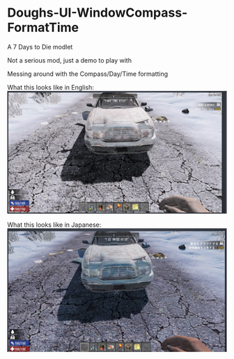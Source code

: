 # Doughs-UI-WindowCompass-FormatTime
A 7 Days to Die modlet

Not a serious mod, just a demo to play with

Messing around with the Compass/Day/Time formatting

What this looks like in English:
![alt text](
https://github.com/doughphunghus/Doughs-UI-WindowCompass-FormatTime/blob/master/Looks_Like_This_Lang_English.png "In English")

What this looks like in Japanese:
![alt text](
https://github.com/doughphunghus/Doughs-UI-WindowCompass-FormatTime/blob/master/Looks_Like_This_Lang_Japanese.png "In Japanese")

